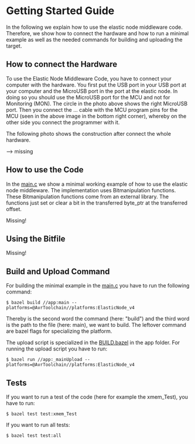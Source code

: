 # Getting Started Guide

In the following we explain how to use the elastic node middleware code.
Therefore, we show how to connect the hardware and how to run a minimal example as well as the needed commands for building and uploading the target.

## How to connect the Hardware

To use the Elastic Node Middleware Code, you have to connect your computer with the hardware.
You first put the USB port in your USB port at your computer and the MicroUSB port in the port at the elastic node.
In doing so you should use the MicroUSB port for the MCU and not for Monitoring (MON).
The circle in the photo above shows the right MicroUSB port. 
Then you connect the ... cable with the MCU program pins for the MCU (seen in the above image in the bottom right corner), whereby on the other side you connect the programmer with it.

The following photo shows the construction after connect the whole hardware.
 
 --> missing 
 
## How to use the Code

In the [main.c](../app/main.c) we show a minimal working example of how to use the elastic node middleware. 
The implementation uses Bitmanipulation functions. 
These Bitmanipulation functions come from an external library.
The functions just set or clear a bit in the transferred byte_ptr at the transferred offset. 

Missing!

## Using the Bitfile

Missing!

## Build and Upload Command

For building the minimal example in the [main.c](../app/main.c) you have to run the following command: 

    $ bazel build //app:main --platforms=@AvrToolchain//platforms:ElasticNode_v4

Thereby is the second word the command (here: "build") and the third word is the path to the file (here: main), we want to build. 
The leftover command are bazel flags for specializing the platform.  
    
The upload script is specialized in the [BUILD.bazel](../app/BUILD.bazel) in the app folder. 
For running the upload script you have to run: 

	$ bazel run //app:_mainUpload --platforms=@AvrToolchain//platforms:ElasticNode_v4
    
## Tests

If you want to run a test of the code (here for example the xmem_Test), you have to run:

    $ bazel test test:xmem_Test

If you want to run all tests:

    $ bazel test test:all